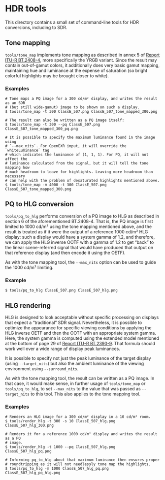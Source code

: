 # HDR tools

This directory contains a small set of command-line tools for HDR conversions,
including to SDR.

## Tone mapping

`tools/tone_map` implements tone mapping as described in annex 5 of
[Report ITU-R BT.2408-4](https://www.itu.int/pub/R-REP-BT.2408-4-2021), more
specifically the YRGB variant. Since the result may contain out-of-gamut colors,
it additionally does very basic gamut mapping, maintaining hue and luminance at
the expense of saturation (so bright colorful highlights may be brought closer
to white).

### Examples

```shell
# Tone maps a PQ image for a 300 cd/m² display, and writes the result as an SDR
# (but still wide-gamut) image to be shown on such a display.
$ tools/tone_map -t 300 ClassE_507.png ClassE_507_tone_mapped_300.png

# The result can also be written as a PQ image itself:
$ tools/tone_map -t 300 --pq ClassE_507.png ClassE_507_tone_mapped_300_pq.png

# It is possible to specify the maximum luminance found in the image using
# `--max_nits`. For OpenEXR input, it will override the `whiteLuminance` tag
# which indicates the luminance of (1, 1, 1). For PQ, it will not affect the
# luminance calculated from the signal, but it will tell the tone mapping how
# much headroom to leave for highlights. Leaving more headroom than necessary
# can help with the problem of desaturated highlights mentioned above.
$ tools/tone_map -m 4000 -t 300 ClassE_507.png ClassE_507_tone_mapped_300.png
```

## PQ to HLG conversion

`tools/pq_to_hlg` performs conversion of a PQ image to HLG as described in
section 6 of the aforementioned BT.2408-4. That is, the PQ image is first
limited to 1000 cd/m² using the tone mapping mentioned above, and the result is
treated as if it were the output of a reference 1000 cd/m² HLG display: such a
display  would have a system gamma of 1.2, and therefore, we can apply the
HLG inverse OOTF with a gamma of 1.2 to get “back” to the linear scene-referred
signal that would have produced that output on that reference display (and then
encode it using the OETF).

As with the tone mapping tool, the `--max_nits` option can be used to guide the
1000 cd/m² limiting.

### Example

```shell
$ tools/pq_to_hlg ClassE_507.png ClassE_507_hlg.png
```

## HLG rendering

HLG is designed to look acceptable without specific processing on displays that
expect a “traditional” SDR signal. Nevertheless, it is possible to optimize the
appearance for specific viewing conditions by applying the HLG inverse OETF and
then the OOTF with an appropriate system gamma. Here, the system gamma is
computed using  the extended model mentioned at the bottom of page 29 of
[Report ITU-R BT.2390-9](https://www.itu.int/pub/R-REP-BT.2390-9-2021). That
formula should work well over a wide range of display peak luminances.

It is possible to specify not just the peak luminance of the target display
(using `--target_nits`) but also the ambient luminance of the viewing
environment using `--surround_nits`.

As with the tone mapping tool, the result can be written as a PQ image. In that
case, it would make sense, in further usage of `tools/tone_map` or
`tools/pq_to_hlg`, to set `--max_nits` to the value that was passed as
`--target_nits` to this tool. This also applies to the tone mapping tool.

### Examples

```shell
# Renders an HLG image for a 300 cd/m² display in a 10 cd/m² room.
$ tools/render_hlg -t 300 -s 10 ClassE_507_hlg.png ClassE_507_hlg_300.png

# Renders it for a reference 1000 cd/m² display and writes the result as a PQ
# image.
$ tools/render_hlg -t 1000 --pq ClassE_507_hlg.png ClassE_507_hlg_pq.png

# Informing pq_to_hlg about that maximum luminance then ensures proper
# roundtripping as it will not needlessly tone map the highlights.
$ tools/pq_to_hlg -m 1000 ClassE_507_hlg_pq.png ClassE_507_hlg_pq_hlg.png
```
